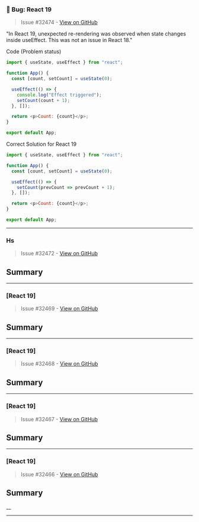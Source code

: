 ### 🐛 Bug: React 19

> Issue #32474 - [View on GitHub](https://github.com/facebook/react/issues/32474)

"In React 19, unexpected re-rendering was observed when state changes inside useEffect. This was not an issue in React 18."


Code (Problem status)

```js
import { useState, useEffect } from "react";

function App() {
  const [count, setCount] = useState(0);

  useEffect(() => {
    console.log("Effect triggered");
    setCount(count + 1); 
  }, []);

  return <p>Count: {count}</p>;
}

export default App;
```

Correct Solution for React 19

```js
import { useState, useEffect } from "react";

function App() {
  const [count, setCount] = useState(0);

  useEffect(() => {
    setCount(prevCount => prevCount + 1);
  }, []);

  return <p>Count: {count}</p>;
}

export default App;

```


---

### Hs

> Issue #32472 - [View on GitHub](https://github.com/facebook/react/issues/32472)

## Summary

<!--
  Please provide a CodeSandbox (https://codesandbox.io/s/new), a link to a
  repository on GitHub, or provide a minimal code example that reproduces the
  problem. You may provide a screenshot of the application if you think it is
  relevant to your bug report. Here are some tips for providing a minimal
  example: https://stackoverflow.com/help/mcve.
-->


---

### [React 19]

> Issue #32469 - [View on GitHub](https://github.com/facebook/react/issues/32469)

## Summary

<!--
  Please provide a CodeSandbox (https://codesandbox.io/s/new), a link to a
  repository on GitHub, or provide a minimal code example that reproduces the
  problem. You may provide a screenshot of the application if you think it is
  relevant to your bug report. Here are some tips for providing a minimal
  example: https://stackoverflow.com/help/mcve.
-->


---

### [React 19]

> Issue #32468 - [View on GitHub](https://github.com/facebook/react/issues/32468)

## Summary

<!--
  Please provide a CodeSandbox (https://codesandbox.io/s/new), a link to a
  repository on GitHub, or provide a minimal code example that reproduces the
  problem. You may provide a screenshot of the application if you think it is
  relevant to your bug report. Here are some tips for providing a minimal
  example: https://stackoverflow.com/help/mcve.
-->


---

### [React 19]

> Issue #32467 - [View on GitHub](https://github.com/facebook/react/issues/32467)

## Summary

<!--
  Please provide a CodeSandbox (https://codesandbox.io/s/new), a link to a
  repository on GitHub, or provide a minimal code example that reproduces the
  problem. You may provide a screenshot of the application if you think it is
  relevant to your bug report. Here are some tips for providing a minimal
  example: https://stackoverflow.com/help/mcve.
-->


---

### [React 19]

> Issue #32466 - [View on GitHub](https://github.com/facebook/react/issues/32466)

## Summary

<!--
  Please provide a CodeSandbox (https://codesandbox.io/s/new), a link to a
  repository on GitHub, or provide a minimal code example that reproduces the
  problem. You may provide a screenshot of the application if you think it is
  relevant to your bug report. Here are some tips for providing a minimal
  example: https://stackoverflow.com/help/mcve.
-->
__

---


